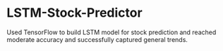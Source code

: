 # LSTM-Stock-Predictor
Used TensorFlow to build LSTM model for stock prediction and reached moderate accuracy and successfully captured general trends.

